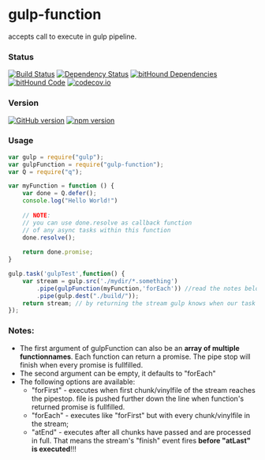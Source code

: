 # gulp-function
accepts call to execute in gulp pipeline.

### Status
[![Build Status](https://travis-ci.org/pushrocks/gulp-function.svg?branch=v0.0.2)](https://travis-ci.org/pushrocks/gulp-function)
[![Dependency Status](https://david-dm.org/pushrocks/gulp-function.svg)](https://david-dm.org/pushrocks/gulp-function)
[![bitHound Dependencies](https://www.bithound.io/github/pushrocks/gulp-function/badges/dependencies.svg)](https://www.bithound.io/github/pushrocks/gulp-function/master/dependencies/npm)
[![bitHound Code](https://www.bithound.io/github/pushrocks/gulp-function/badges/code.svg)](https://www.bithound.io/github/pushrocks/gulp-function)
[![codecov.io](https://codecov.io/github/pushrocks/gulp-function/coverage.svg?branch=master)](https://codecov.io/github/pushrocks/gulp-function?branch=master)

### Version
[![GitHub version](https://badge.fury.io/gh/pushrocks%2Fgulp-function.svg)](https://badge.fury.io/gh/pushrocks%2Fgulp-function)
[![npm version](https://badge.fury.io/js/gulp-function.svg)](https://badge.fury.io/js/gulp-function)

### Usage
```javascript
var gulp = require("gulp");
var gulpFunction = require("gulp-function");
var Q = require("q");

var myFunction = function () {
    var done = Q.defer();
    console.log("Hello World!")
    
    // NOTE:
    // you can use done.resolve as callback function
    // of any async tasks within this function
    done.resolve();
    
    return done.promise;
}

gulp.task('gulpTest',function() {
    var stream = gulp.src('./mydir/*.something')
        .pipe(gulpFunction(myFunction,'forEach')) //read the notes below
        .pipe(gulp.dest("./build/"));
    return stream; // by returning the stream gulp knows when our task has finished.
});
```

### Notes:

* The first argument of gulpFunction can also be an **array of multiple functionnames**.
Each function can return a promise. The pipe stop will finish when every promise is fullfilled.  
* The second argument can be empty, it defaults to "forEach"
* The following options are available:
    * "forFirst" - executes when first chunk/vinylfile of the stream reaches the pipestop.
       file is pushed further down the line when function's returned promise is fullfilled.
    *  "forEach" - executes like "forFirst" but with every chunk/vinylfile in the stream;
    *  "atEnd" - executes after all chunks have passed and are processed in full.
       That means the stream's "finish" event fires **before "atLast" is executed**!!!